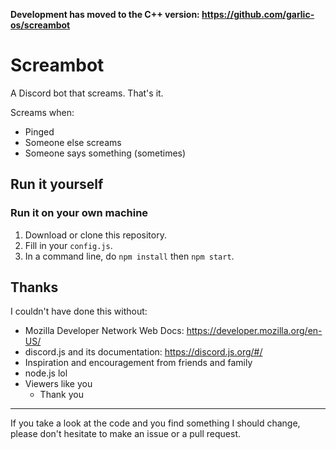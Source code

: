 **Development has moved to the C++ version: https://github.com/garlic-os/screambot**

# Screambot
A Discord bot that screams. That's it.

Screams when:
- Pinged
- Someone else screams
- Someone says something (sometimes)

## Run it yourself
### Run it on your own machine
1. Download or clone this repository.
2. Fill in your `config.js`.
3. In a command line, do `npm install` then `npm start`.

## Thanks
I couldn't have done this without:
- Mozilla Developer Network Web Docs: https://developer.mozilla.org/en-US/
- discord.js and its documentation: https://discord.js.org/#/
- Inspiration and encouragement from friends and family
- node.js lol
- Viewers like you
  - Thank you

---

If you take a look at the code and you find something I should change, please don't hesitate to make an issue or a pull request.
